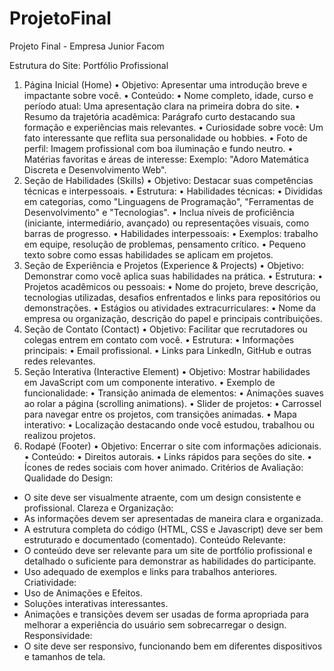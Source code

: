 # ProjetoFinal
Projeto Final - Empresa Junior Facom

Estrutura do Site: Portfólio Profissional
1. Página Inicial (Home)
• Objetivo: Apresentar uma introdução breve e impactante sobre você.
• Conteúdo:
• Nome completo, idade, curso e período atual: Uma apresentação clara na primeira dobra do site.
• Resumo da trajetória acadêmica: Parágrafo curto destacando sua formação e experiências mais relevantes.
• Curiosidade sobre você: Um fato interessante que reflita sua personalidade ou hobbies.
• Foto de perfil: Imagem profissional com boa iluminação e fundo neutro.
• Matérias favoritas e áreas de interesse: Exemplo: "Adoro Matemática Discreta e Desenvolvimento Web".
2. Seção de Habilidades (Skills)
• Objetivo: Destacar suas competências técnicas e interpessoais.
• Estrutura:
• Habilidades técnicas:
• Divididas em categorias, como "Linguagens de Programação", "Ferramentas de Desenvolvimento" e "Tecnologias".
• Inclua níveis de proficiência (iniciante, intermediário, avançado) ou representações visuais, como barras de progresso.
• Habilidades interpessoais:
• Exemplos: trabalho em equipe, resolução de problemas, pensamento crítico.
• Pequeno texto sobre como essas habilidades se aplicam em projetos.
3. Seção de Experiência e Projetos (Experience & Projects)
• Objetivo: Demonstrar como você aplica suas habilidades na prática.
• Estrutura:
• Projetos acadêmicos ou pessoais:
• Nome do projeto, breve descrição, tecnologias utilizadas, desafios enfrentados e links para repositórios ou demonstrações.
• Estágios ou atividades extracurriculares:
• Nome da empresa ou organização, descrição do papel e principais contribuições.
4. Seção de Contato (Contact)
• Objetivo: Facilitar que recrutadores ou colegas entrem em contato com você.
• Estrutura:
• Informações principais:
• Email profissional.
• Links para LinkedIn, GitHub e outras redes relevantes.
5. Seção Interativa (Interactive Element)
• Objetivo: Mostrar habilidades em JavaScript com um componente interativo.
• Exemplo de funcionalidade:
• Transição animada de elementos:
• Animações suaves ao rolar a página (scrolling animations).
• Slider de projetos:
• Carrossel para navegar entre os projetos, com transições animadas.
• Mapa interativo:
• Localização destacando onde você estudou, trabalhou ou realizou projetos.
6. Rodapé (Footer)
• Objetivo: Encerrar o site com informações adicionais.
• Conteúdo:
• Direitos autorais.
• Links rápidos para seções do site.
• Ícones de redes sociais com hover animado.
Critérios de Avaliação:
Qualidade do Design:
- O site deve ser visualmente atraente, com um design consistente e profissional.
Clareza e Organização:
- As informações devem ser apresentadas de maneira clara e organizada.
- A estrutura completa do código (HTML, CSS e Javascript) deve ser bem estruturado e documentado (comentado).
Conteúdo Relevante:
- O conteúdo deve ser relevante para um site de portfólio profissional e detalhado o
suficiente para demonstrar as habilidades do participante.
- Uso adequado de exemplos e links para trabalhos anteriores.
Criatividade:
- Uso de Animações e Efeitos.
- Soluções interativas interessantes.
- Animações e transições devem ser usadas de forma apropriada para melhorar a
experiência do usuário sem sobrecarregar o design.
Responsividade:
- O site deve ser responsivo, funcionando bem em diferentes dispositivos e tamanhos de tela.
